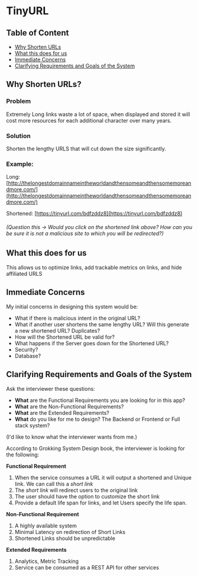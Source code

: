 # TinyURL

## Table of Content
- [Why Shorten URLs](#why-shorten-urls)
- [What this does for us](#what-this-does-for-us)
- [Immediate Concerns](#immediate-concerns)
- [Clarifying Requirements and Goals of the System](#clarifying-requirements-and-goals-of-the-system)

## Why Shorten URLs?

### Problem

Extremely Long links waste a lot of space, when displayed and stored it will cost more resources for each additional character over many years.

### Solution

Shorten the lengthy URLS that will cut down the size significantly.

### Example:

Long:
[http://thelongestdomainnameintheworldandthensomeandthensomemoreandmore.com/](http://thelongestdomainnameintheworldandthensomeandthensomemoreandmore.com/)

Shortened:
[https://tinyurl.com/bdfzddz8](https://tinyurl.com/bdfzddz8)

###### (Question this -> Would you click on the shortened link above? How can you be sure it is not a malicious site to which you will be redirected?)

## What this does for us

This allows us to optimize links, add trackable metrics on links, and hide affiliated URLS

## Immediate Concerns

My initial concerns in designing this system would be:
- What if there is malicious intent in the original URL?
- What if another user shortens the same lengthy URL? Will this generate a new shortened URL? Duplicates?
- How will the Shortened URL be valid for?
- What happens if the Server goes down for the Shortened URL?
- Security?
- Database?

## Clarifying Requirements and Goals of the System

Ask the interviewer these questions:

- **What** are the Functional Requirements you are looking for in this app?
- **What** are the Non-Functional Requirements?
- **What** are the Extended Requirements?
- **What** do you like for me to design? The Backend or Frontend or Full stack system?

(I'd like to know what the interviewer wants from me.)

According to Grokking System Design book, the interviewer is looking for the following:

**Functional Requirement**
1. When the service consumes a URL it will output a shortened and Unique link. We can call this a *short link*
2. The *short link* will redirect users to the original link
3. The user should have the option to customize the short link
4. Provide a default life span for links, and let Users specify the life span.

**Non-Functional Requirement**
1. A highly available system
2. Minimal Latency on redirection of Short Links
3. Shortened Links should be unpredictable

**Extended Requirements**
1. Analytics, Metric Tracking
2. Service can be consumed as a REST API for other services

## 



